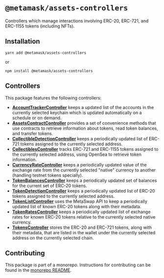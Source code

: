 # `@metamask/assets-controllers`

Controllers which manage interactions involving ERC-20, ERC-721, and ERC-1155 tokens (including NFTs).

## Installation

`yarn add @metamask/assets-controllers`

or

`npm install @metamask/assets-controllers`

## Controllers

This package features the following controllers:

* [**AccountTrackerController**](src/AccountTrackerController.ts) keeps a updated list of the accounts in the currently selected keychain which is updated automatically on a schedule or on demand.
* [**AssetsContractController**](src/AssetsContractController.ts) provides a set of convenience methods that use contracts to retrieve information about tokens, read token balances, and transfer tokens.
* [**CollectibleDetectionController**](src/CollectibleDetectionController.ts) keeps a periodically updated list of ERC-721 tokens assigned to the currently selected address.
* [**CollectiblesController**](src/CollectiblesController.ts) tracks ERC-721 and ERC-1155 tokens assigned to the currently selected address, using OpenSea to retrieve token information.
* [**CurrencyRateController**](src/CurrencyRateController.ts) keeps a periodically updated value of the exchange rate from the currently selected "native" currency to another (handling testnet tokens specially).
* [**TokenBalancesController**](src/TokenBalancesController.ts) keeps a periodically updated set of balances for the current set of ERC-20 tokens.
* [**TokenDetectionController**](src/TokenDetectionController.ts) keeps a periodically updated list of ERC-20 tokens assigned to the currently selected address.
* [**TokenListController**](src/TokenListController.ts) uses the MetaSwap API to keep a periodically updated list of known ERC-20 tokens along with their metadata.
* [**TokenRatesController**](src/TokenRatesController.ts) keeps a periodically updated list of exchange rates for known ERC-20 tokens relative to the currently selected native currency.
* [**TokensController**](src/TokensController.ts) stores the ERC-20 and ERC-721 tokens, along with their metadata, that are listed in the wallet under the currently selected address on the currently selected chain.

## Contributing

This package is part of a monorepo. Instructions for contributing can be found in the [monorepo README](../../#readme).
